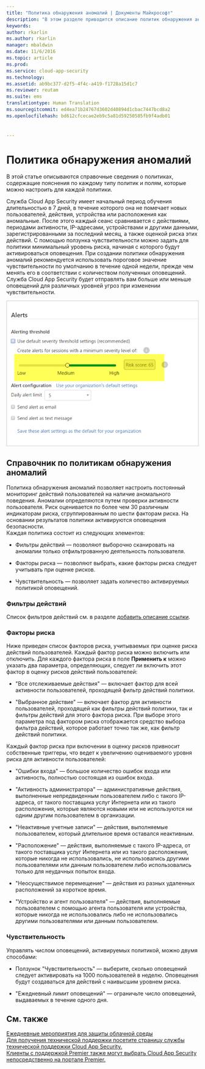 ```yaml
---
title: "Политика обнаружения аномалий | Документы Майкрософт"
description: "В этом разделе приводится описание политик обнаружения аномалий и справочные сведения о стандартных блоках таких политик."
keywords: 
author: rkarlin
ms.author: rkarlin
manager: mbaldwin
ms.date: 11/6/2016
ms.topic: article
ms.prod: 
ms.service: cloud-app-security
ms.technology: 
ms.assetid: ab9bc377-d2f5-4f4c-a419-f1728a15d1c7
ms.reviewer: reutam
ms.suite: ems
translationtype: Human Translation
ms.sourcegitcommit: ed4ea71b24767d3602d40894d1cbac7447bcd8a2
ms.openlocfilehash: bd612cfcecae2eb9c5a81d59250585fb9f4adb01


---
```


# <a name="anomaly-detection-policy"></a>Политика обнаружения аномалий
В этой статье описываются справочные сведения о политиках, содержащие пояснения по каждому типу политик и полям, которые можно настроить для каждой политики.  
 
Служба Cloud App Security имеет начальный период обучения длительностью в 7 дней, в течение которого она не помечает новых пользователей, действия, устройства или расположения как аномальные. После этого каждый сеанс сравнивается с действиями, периодами активности, IP-адресами, устройствами и другими данными, зарегистрированными за последний месяц, а также оценкой риска этих действий. С помощью ползунка чувствительности можно задать для политики минимальный уровень риска, начиная с которого будут активироваться оповещения. При создании политики обнаружения аномалий рекомендуется использовать пороговое значение чувствительности по умолчанию в течение одной недели, прежде чем менять его в соответствии с количеством полученных оповещений. Служба Cloud App Security будет отправлять вам больше или меньше оповещений для различных уровней угроз при изменении чувствительности.
  
![ползунок чувствительности](./media/sensitivity-slider.png)
## <a name="anomaly-detection-policy-reference"></a>Справочник по политикам обнаружения аномалий  
Политика обнаружения аномалий позволяет настроить постоянный мониторинг действий пользователей на наличие аномального поведения. Аномалии определяются путем проверки активности пользователя. Риск оценивается по более чем 30 различным индикаторам риска, сгруппированным по шести факторам риска. На основании результатов политики активируются оповещения безопасности.   
Каждая политика состоит из следующих элементов:  
  
-   Фильтры действий — позволяют выборочно сканировать на аномалии только отфильтрованную деятельность пользователя.  
  
-   Факторы риска — позволяют выбрать, какие факторы риска следует учитывать при оценке рисков.  
  
-   Чувствительность — позволяет задать количество активируемых политикой оповещений.  
  
### <a name="activity-filters"></a>Фильтры действий  
Список фильтров действий см. в разделе [добавить описание ссылки](activity-filters.md).  
  
### <a name="risk-factors"></a>Факторы риска  
Ниже приведен список факторов риска, учитываемых при оценке риска действий пользователей. Каждый фактор риска можно включить или отключить. Для каждого фактора риска в поле **Применить к** можно указать два параметра, определяющих, следует ли включить этот фактор в оценку рисков действий пользователей:  
  
-   "Все отслеживаемые действия" — включает фактор для всей активности пользователей, проходящей фильтр действий политики.  
  
-   "Выбранное действие" — включает фактор для активности пользователей, проходящей как фильтры действий политики, так и фильтры действий для этого фактора риска. При выборе этого параметра под фактором риска отображается средство выбора фильтра действий, которое работает точно так же, как фильтр действий политики.  
  
Каждый фактор риска при включении в оценку рисков привносит собственные триггеры, что ведет к увеличению оцениваемого уровня риска для активности пользователей:  
  
-   "Ошибки входа" — большое количество ошибок входа или активность, полностью состоящая из ошибок входа.  
  
-   "Активность администратора" — административные действия, выполненные непредвиденным пользователем либо с такого IP-адреса, от такого поставщика услуг Интернета или из такого расположения, которые являются новыми или не используются ни одним другим пользователем в организации.  
  
-   "Неактивные учетные записи" — действия, выполняемые пользователем, который длительное время оставался неактивным.  
  
-   "Расположение" — действия, выполняемые с такого IP-адреса, от такого поставщика услуг Интернета или из такого расположения, которые никогда не использовались, не использовались другими пользователями или данным пользователем либо использовались только для неудачных попыток входа.  
  
-   "Неосуществимое перемещение" — действия из разных удаленных расположений за короткое время.  
  
-   "Устройство и агент пользователя" — действия, выполняемые пользователем с помощью агента пользователя или устройства, которые никогда не использовались либо не использовались другими пользователями или данным пользователем.  
  
### <a name="sensitivity"></a>Чувствительность  
Управлять числом оповещений, активируемых политикой, можно двумя способами:  
  
-   Ползунок "Чувствительность" — выберите, сколько оповещений следует активировать на 1000 пользователей в неделю. Оповещения будут создаваться для действий с наивысшим уровнем риска.  
  
-   "Ежедневный лимит оповещений" — ограничьте число оповещений, выдаваемых в течение одного дня.  
  
## <a name="see-also"></a>См. также  
[Ежедневные мероприятия для защиты облачной среды](daily-activities-to-protect-your-cloud-environment.md)   
[Для получения технической поддержки посетите страницу службы технической поддержки Cloud App Security.](http://support.microsoft.com/oas/default.aspx?prid=16031)   
[Клиенты с поддержкой Premier также могут выбрать Cloud App Security непосредственно на портале Premier.](https://premier.microsoft.com/)  
  
  



<!--HONumber=Oct16_HO4-->


